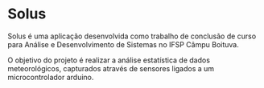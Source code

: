 # Solus

Solus é uma aplicação desenvolvida como trabalho de conclusão de curso para Análise e Desenvolvimento de Sistemas no IFSP Câmpu Boituva.

O objetivo do projeto é realizar a análise estatística de dados meteorológicos, capturados através de sensores ligados a um microcontrolador arduino.
